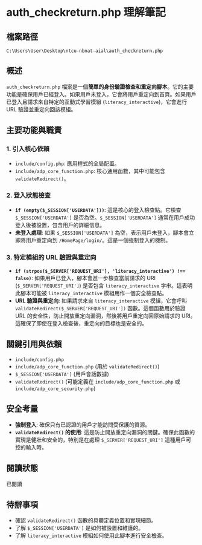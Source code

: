 # auth_checkreturn.php 理解筆記

## 檔案路徑
`C:\Users\User\Desktop\ntcu-nbnat-aial\auth_checkreturn.php`

## 概述
`auth_checkreturn.php` 檔案是一個**簡單的身份驗證檢查和重定向腳本**。它的主要功能是確保用戶已經登入。如果用戶未登入，它會將用戶重定向到首頁。如果用戶已登入且請求來自特定的互動式學習模組 (`literacy_interactive`)，它會進行 URL 驗證並重定向回該模組。

## 主要功能與職責

### 1. 引入核心依賴
- `include/config.php`: 應用程式的全局配置。
- `include/adp_core_function.php`: 核心通用函數，其中可能包含 `validateRedirect()`。

### 2. 登入狀態檢查
- **`if (empty($_SESSION['USERDATA']))`**: 這是核心的登入檢查點。它檢查 `$_SESSION['USERDATA']` 是否為空。`$_SESSION['USERDATA']` 通常在用戶成功登入後被設置，包含用戶的詳細信息。
- **未登入處理**: 如果 `$_SESSION['USERDATA']` 為空，表示用戶未登入，腳本會立即將用戶重定向到 `/HomePage/login/`。這是一個強制登入的機制。

### 3. 特定模組的 URL 驗證與重定向
- **`if (strpos($_SERVER['REQUEST_URI'], 'literacy_interactive') !== false)`**: 如果用戶已登入，腳本會進一步檢查當前請求的 URI (`$_SERVER['REQUEST_URI']`) 是否包含 `literacy_interactive` 字串。這表明此腳本可能被 `literacy_interactive` 模組用作一個安全檢查點。
- **URL 驗證與重定向**: 如果請求來自 `literacy_interactive` 模組，它會呼叫 `validateRedirect($_SERVER['REQUEST_URI'])` 函數。這個函數用於驗證 URL 的安全性，防止開放重定向漏洞，然後將用戶重定向回原始請求的 URI。這確保了即使在登入檢查後，重定向的目標也是安全的。

## 關鍵引用與依賴
- `include/config.php`
- `include/adp_core_function.php` (用於 `validateRedirect()`)
- `$_SESSION['USERDATA']` (用戶會話數據)
- `validateRedirect()` (可能定義在 `include/adp_core_function.php` 或 `include/adp_core_security.php`)

## 安全考量
- **強制登入**: 確保只有已認證的用戶才能訪問受保護的資源。
- **`validateRedirect()` 的使用**: 這是防止開放重定向漏洞的關鍵。確保此函數的實現是健壯和安全的，特別是在處理 `$_SERVER['REQUEST_URI']` 這種用戶可控的輸入時。

## 閱讀狀態
已閱讀

## 待辦事項
- 確認 `validateRedirect()` 函數的具體定義位置和實現細節。
- 了解 `$_SESSION['USERDATA']` 是如何被設置和維護的。
- 了解 `literacy_interactive` 模組如何使用此腳本進行安全檢查。

